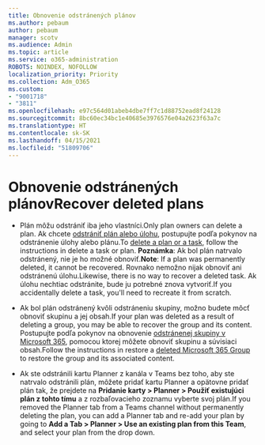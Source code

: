 ```yaml
---
title: Obnovenie odstránených plánov
ms.author: pebaum
author: pebaum
manager: scotv
ms.audience: Admin
ms.topic: article
ms.service: o365-administration
ROBOTS: NOINDEX, NOFOLLOW
localization_priority: Priority
ms.collection: Adm_O365
ms.custom:
- "9001718"
- "3811"
ms.openlocfilehash: e97c564d01abeb4dbe7ff7c1d88752ead8f24128
ms.sourcegitcommit: 8bc60ec34bc1e40685e3976576e04a2623f63a7c
ms.translationtype: HT
ms.contentlocale: sk-SK
ms.lasthandoff: 04/15/2021
ms.locfileid: "51809706"
---
```

# <a name="recover-deleted-plans"></a><span data-ttu-id="16c85-102">Obnovenie odstránených plánov</span><span class="sxs-lookup"><span data-stu-id="16c85-102">Recover deleted plans</span></span>

- <span data-ttu-id="16c85-103">Plán môžu odstrániť iba jeho vlastníci.</span><span class="sxs-lookup"><span data-stu-id="16c85-103">Only plan owners can delete a plan.</span></span> <span data-ttu-id="16c85-104">Ak chcete [odstrániť plán alebo úlohu](https://support.microsoft.com/office/39e10e78-13f0-446d-94cd-9e562648497a.), postupujte podľa pokynov na odstránenie úlohy alebo plánu.</span><span class="sxs-lookup"><span data-stu-id="16c85-104">To [delete a plan or a task](https://support.microsoft.com/office/39e10e78-13f0-446d-94cd-9e562648497a.), follow the instructions in delete a task or plan.</span></span>  <span data-ttu-id="16c85-105">**Poznámka**: Ak bol plán natrvalo odstránený, nie je ho možné obnoviť.</span><span class="sxs-lookup"><span data-stu-id="16c85-105">**Note**: If a plan was permanently deleted, it cannot be recovered.</span></span> <span data-ttu-id="16c85-106">Rovnako nemožno nijak obnoviť ani odstránenú úlohu.</span><span class="sxs-lookup"><span data-stu-id="16c85-106">Likewise, there is no way to recover a deleted task.</span></span> <span data-ttu-id="16c85-107">Ak úlohu nechtiac odstránite, bude ju potrebné znova vytvoriť.</span><span class="sxs-lookup"><span data-stu-id="16c85-107">If you accidentally delete a task, you'll need to recreate it from scratch.</span></span>

- <span data-ttu-id="16c85-108">Ak bol plán odstránený kvôli odstráneniu skupiny, možno budete môcť obnoviť skupinu a jej obsah.</span><span class="sxs-lookup"><span data-stu-id="16c85-108">If your plan was deleted as a result of deleting a group, you may be able to recover the group and its content.</span></span> <span data-ttu-id="16c85-109">Postupujte podľa pokynov na obnovenie [odstránenej skupiny v Microsoft 365](https://docs.microsoft.com/microsoft-365/admin/create-groups/restore-deleted-group?view=o365-worldwide), pomocou ktorej môžete obnoviť skupinu a súvisiaci obsah.</span><span class="sxs-lookup"><span data-stu-id="16c85-109">Follow the instructions in restore a [deleted Microsoft 365 Group](https://docs.microsoft.com/microsoft-365/admin/create-groups/restore-deleted-group?view=o365-worldwide) to restore the group and its associated content.</span></span>

- <span data-ttu-id="16c85-110">Ak ste odstránili kartu Planner z kanála v Teams bez toho, aby ste natrvalo odstránili plán, môžete pridať kartu Planner a opätovne pridať plán tak, že prejdete na **Pridanie karty > Planner > Použiť existujúci plán z tohto tímu** a z rozbaľovacieho zoznamu vyberte svoj plán.</span><span class="sxs-lookup"><span data-stu-id="16c85-110">If you removed the Planner tab from a Teams channel without permanently deleting the plan, you can add a Planner tab and re-add your plan by going to **Add a Tab > Planner > Use an existing plan from this Team**, and select your plan from the drop down.</span></span>
